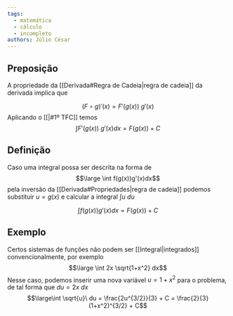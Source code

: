```yaml
---
tags:
  - matemática
  - cálculo
  - incompleto
authors: Júlio César
---
```


## Preposição

A propriedade da [[Derivada#Regra de Cadeia|regra de cadeia]] da derivada implica que

$$(F\circ g)'(x) = F'(g(x))\ g'(x)$$Aplicando o [[|#1º TFC]] temos
$$\int F'(g(x))\ g'(x) dx= F(g(x)) + C$$
## Definição

Caso uma integral possa ser descrita na forma de $$\large \int f(g(x))g'(x)dx$$
pela inversão da [[Derivada#Propriedades|regra de cadeia]] podemos substituir $u = g(x)$ e calcular a integral $\int u\ du$

$$\int f(g(x))g'(x)dx = F(g(x)) + C$$
## Exemplo

Certos sistemas de funções não podem ser [[Integral|integrados]] convencionalmente, por exemplo
$$\large \int 2x \sqrt{1+x^2} dx$$
Nesse caso, podemos inserir uma nova variável $u = 1 + x^2$ para o problema, de tal forma que $du = 2x\ dx$
$$\large\int \sqrt{u}\ du = \frac{2u^{3/2}}{3} + C =  \frac{2}{3} (1+x^2)^{3/2} + C$$
